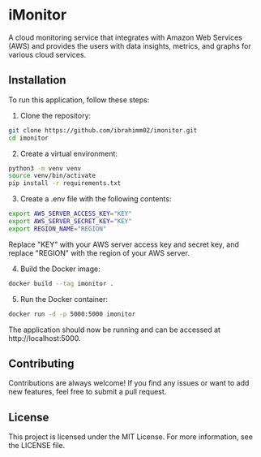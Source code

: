 # iMonitor

A cloud monitoring service that integrates with Amazon Web Services (AWS) and provides the users with data insights, metrics, and graphs for various cloud services.

## Installation

To run this application, follow these steps:

1. Clone the repository:

```sh
git clone https://github.com/ibrahimm02/imonitor.git
cd imonitor
```

2. Create a virtual environment:

```sh
python3 -m venv venv
source venv/bin/activate
pip install -r requirements.txt
```

3. Create a .env file with the following contents:

```sh
export AWS_SERVER_ACCESS_KEY="KEY"
export AWS_SERVER_SECRET_KEY="KEY"
export REGION_NAME="REGION"
```
Replace "KEY" with your AWS server access key and secret key, and replace "REGION" with the region of your AWS server.

4. Build the Docker image:

```sh
docker build --tag imonitor .
```

5. Run the Docker container:

```sh
docker run -d -p 5000:5000 imonitor
```

The application should now be running and can be accessed at http://localhost:5000.

## Contributing

Contributions are always welcome! If you find any issues or want to add new features, feel free to submit a pull request.

## License

This project is licensed under the MIT License. For more information, see the LICENSE file.